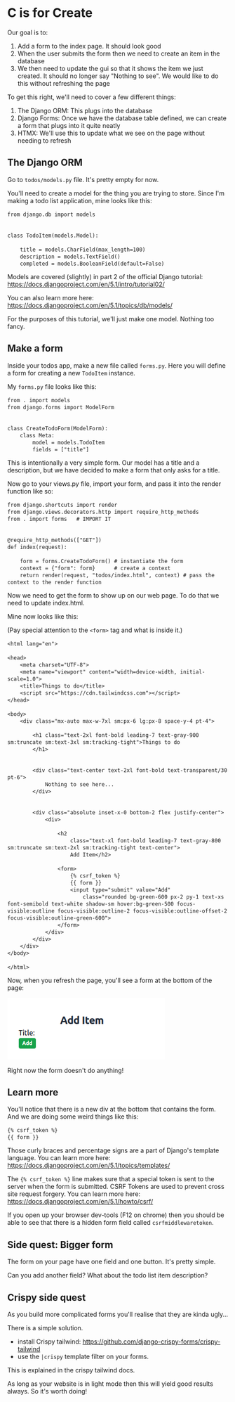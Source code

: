 # C is for Create 

Our goal is to:

1. Add a form to the index page. It should look good
2. When the user submits the form then we need to create an item in the database
3. We then need to update the gui so that it shows the item we just created. It should no longer say "Nothing to see". We would like to do this without refreshing the page

To get this right, we'll need to cover a few different things:

1. The Django ORM: This plugs into the database
2. Django Forms: Once we have the database table defined, we can create a form that plugs into it quite neatly 
3. HTMX: We'll use this to update what we see on the page without needing to refresh

## The Django ORM 

Go to `todos/models.py` file. It's pretty empty for now. 

You'll need to create a model for the thing you are trying to store. Since I'm making a todo list application, mine looks like this:

```
from django.db import models


class TodoItem(models.Model):

    title = models.CharField(max_length=100)
    description = models.TextField()
    completed = models.BooleanField(default=False)

```

Models are covered (slightly) in part 2 of the official Django tutorial: https://docs.djangoproject.com/en/5.1/intro/tutorial02/

You can also learn more here: https://docs.djangoproject.com/en/5.1/topics/db/models/

For the purposes of this tutorial, we'll just make one model. Nothing too fancy.

## Make a form 

Inside your todos app, make a new file called `forms.py`. Here you will define a form for creating a new `TodoItem` instance. 

My `forms.py` file looks like this:

```
from . import models
from django.forms import ModelForm


class CreateTodoForm(ModelForm):
    class Meta:
        model = models.TodoItem
        fields = ["title"]
```

This is intentionally a very simple form. Our model has a title and a description, but we have decided to make a form that only asks for a title. 

Now go to your views.py file, import your form, and pass it into the render function like so:

```
from django.shortcuts import render
from django.views.decorators.http import require_http_methods
from . import forms   # IMPORT IT


@require_http_methods(["GET"])
def index(request):

    form = forms.CreateTodoForm() # instantiate the form
    context = {"form": form}      # create a context
    return render(request, "todos/index.html", context) # pass the context to the render function
```

Now we need to get the form to show up on our web page.  To do that we need to update index.html.

Mine now looks like this:

(Pay special attention to the `<form>` tag and what is inside it.)

```
<html lang="en">

<head>
    <meta charset="UTF-8">
    <meta name="viewport" content="width=device-width, initial-scale=1.0">
    <title>Things to do</title>
    <script src="https://cdn.tailwindcss.com"></script>
</head>

<body>
    <div class="mx-auto max-w-7xl sm:px-6 lg:px-8 space-y-4 pt-4">

        <h1 class="text-2xl font-bold leading-7 text-gray-900 sm:truncate sm:text-3xl sm:tracking-tight">Things to do
        </h1>


        <div class="text-center text-2xl font-bold text-transparent/30 pt-6">
            Nothing to see here...
        </div>


        <div class="absolute inset-x-0 bottom-2 flex justify-center">
            <div>

                <h2
                    class="text-xl font-bold leading-7 text-gray-800 sm:truncate sm:text-2xl sm:tracking-tight text-center">
                    Add Item</h2>

                <form>
                    {% csrf_token %}
                    {{ form }}
                    <input type="submit" value="Add"
                        class="rounded bg-green-600 px-2 py-1 text-xs font-semibold text-white shadow-sm hover:bg-green-500 focus-visible:outline focus-visible:outline-2 focus-visible:outline-offset-2 focus-visible:outline-green-600">
                </form>
            </div>
        </div>
    </div>
</body>

</html>
```

Now, when you refresh the page, you'll see a form at the bottom of the page:

![Screenshot](images/form.png)

Right now the form doesn't do anything! 

## Learn more

You'll notice that there is a new div at the bottom that contains the form. And we are doing some weird things like this:

```
{% csrf_token %}
{{ form }}
```

Those curly braces and percentage signs are a part of Django's template language. You can learn more here: https://docs.djangoproject.com/en/5.1/topics/templates/

The `{% csrf_token %}` line makes sure that a special token is sent to the server when the form is submitted. CSRF Tokens are used to prevent cross site request forgery. You can learn more here: https://docs.djangoproject.com/en/5.1/howto/csrf/ 

If you open up your browser dev-tools (F12 on chrome) then you should be able to see that there is a hidden form field called `csrfmiddlewaretoken`.

## Side quest: Bigger form

The form on your page have one field and one button. It's pretty simple. 

Can you add another field? What about the todo list item description?

## Crispy side quest 

As you build more complicated forms you'll realise that they are kinda ugly...  

There is a simple solution. 

- install Crispy tailwind: https://github.com/django-crispy-forms/crispy-tailwind 
- use the `|crispy` template filter on your forms. 

This is explained in the crispy tailwind docs. 

As long as your website is in light mode then this will yield good results always. So it's worth doing! 
